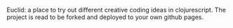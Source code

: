 Euclid: a place to try out different creative coding ideas in clojurescript.
The project is read to be forked and deployed to your own github pages.
